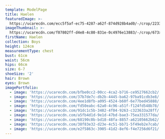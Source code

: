 ```yaml
---
template: ModelPage
title: Haelen
featuredImage: >-
  https://ucarecdn.com/ecc5f5af-ec75-4287-a62f-874d928b4ad0/-/crop/2233x1296/0,0/-/preview/
imageThumbnail: >-
  https://ucarecdn.com/f07802ff-d4e8-4c80-831e-0c4976e13883/-/crop/673x816/867,5/-/preview/
firstName: Haelen
collection: Boys
height: 124cm
measurementType: chest
bust: 61cm
waist: 56cm
hips: 66cm
size: 6-7
shoeSize: '2'
hair: Brown
eyes: Brown
imagePortfolio:
  - image: 'https://ucarecdn.com/bfbe0cc2-00cc-4ca2-b716-ce9527662cb2/'
  - image: 'https://ucarecdn.com/37b7de7c-db2b-4445-ba62-97ba91cdb3e8/'
  - image: 'https://ucarecdn.com/4ee1d8fb-a095-4524-b60f-6e77bed45888/'
  - image: 'https://ucarecdn.com/fd50eabc-62a0-4c96-a51f-f124fd548b78/'
  - image: 'https://ucarecdn.com/91dc1c5b-3482-4f04-9263-c323633a28ff/'
  - image: 'https://ucarecdn.com/a5fb4d1d-9e1d-47bd-bae3-75ea331577da/'
  - image: 'https://ucarecdn.com/68190c0b-bd18-48fa-8857-a62105662b62/'
  - image: 'https://ucarecdn.com/38f83e32-d23e-4c51-bb71-5f49eb2e7cab/'
  - image: 'https://ucarecdn.com/e2f5863c-3905-41d2-8ef6-f4e7256d6f21/'
---
```


